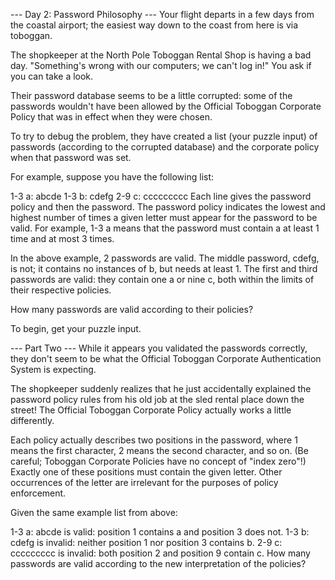 --- Day 2: Password Philosophy ---
Your flight departs in a few days from the coastal airport; the easiest 
way down to the coast from here is via toboggan.

The shopkeeper at the North Pole Toboggan Rental Shop is having a bad day.
"Something's wrong with our computers; we can't log in!" You ask if you can take a look.

Their password database seems to be a little corrupted: some of the passwords 
wouldn't have been allowed by the Official Toboggan Corporate Policy that was
 in effect when they were chosen.

To try to debug the problem, they have created a list (your puzzle input)
of passwords (according to the corrupted database) and the corporate policy 
when that password was set.

For example, suppose you have the following list:

1-3 a: abcde
1-3 b: cdefg
2-9 c: ccccccccc
Each line gives the password policy and then the password. The password 
policy indicates the lowest and highest number of times a given letter 
must appear for the password to be valid. For example, 1-3 a means that 
the password must contain a at least 1 time and at most 3 times.

In the above example, 2 passwords are valid. The middle password, cdefg, 
is not; it contains no instances of b, but needs at least 1. The first 
and third passwords are valid: they contain one a or nine c, both within 
the limits of their respective policies.

How many passwords are valid according to their policies?

To begin, get your puzzle input.

--- Part Two ---
While it appears you validated the passwords correctly, they don't seem to 
be what the Official Toboggan Corporate Authentication System is expecting.

The shopkeeper suddenly realizes that he just accidentally explained the 
password policy rules from his old job at the sled rental place down the
 street! The Official Toboggan Corporate Policy actually works a little 
 differently.

Each policy actually describes two positions in the password, where 1 
means the first character, 2 means the second character, and so on. 
(Be careful; Toboggan Corporate Policies have no concept of "index zero"!) 
Exactly one of these positions must contain the given letter. Other occurrences
 of the letter are irrelevant for the purposes of policy enforcement.

Given the same example list from above:

1-3 a: abcde is valid: position 1 contains a and position 3 does not.
1-3 b: cdefg is invalid: neither position 1 nor position 3 contains b.
2-9 c: ccccccccc is invalid: both position 2 and position 9 contain c.
How many passwords are valid according to the new interpretation of the policies?